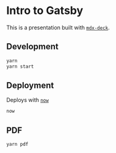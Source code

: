 # Intro to Gatsby

This is a presentation built with [`mdx-deck`](https://github.com/jxnblk/mdx-deck).

## Development

```sh
yarn
yarn start
```

## Deployment

Deploys with [`now`](https://zeit.co/now)

```sh
now
```

## PDF

```sh
yarn pdf
```
